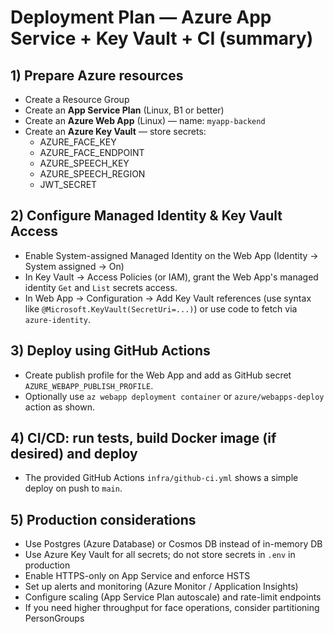 # Deployment Plan — Azure App Service + Key Vault + CI (summary)

## 1) Prepare Azure resources
- Create a Resource Group
- Create an **App Service Plan** (Linux, B1 or better)
- Create an **Azure Web App** (Linux) — name: `myapp-backend`
- Create an **Azure Key Vault** — store secrets:
  - AZURE_FACE_KEY
  - AZURE_FACE_ENDPOINT
  - AZURE_SPEECH_KEY
  - AZURE_SPEECH_REGION
  - JWT_SECRET

## 2) Configure Managed Identity & Key Vault Access
- Enable System-assigned Managed Identity on the Web App (Identity -> System assigned -> On)
- In Key Vault -> Access Policies (or IAM), grant the Web App's managed identity `Get` and `List` secrets access.
- In Web App -> Configuration -> Add Key Vault references (use syntax like `@Microsoft.KeyVault(SecretUri=...)`) or use code to fetch via `azure-identity`.

## 3) Deploy using GitHub Actions
- Create publish profile for the Web App and add as GitHub secret `AZURE_WEBAPP_PUBLISH_PROFILE`.
- Optionally use `az webapp deployment container` or `azure/webapps-deploy` action as shown.

## 4) CI/CD: run tests, build Docker image (if desired) and deploy
- The provided GitHub Actions `infra/github-ci.yml` shows a simple deploy on push to `main`.

## 5) Production considerations
- Use Postgres (Azure Database) or Cosmos DB instead of in-memory DB
- Use Azure Key Vault for all secrets; do not store secrets in `.env` in production
- Enable HTTPS-only on App Service and enforce HSTS
- Set up alerts and monitoring (Azure Monitor / Application Insights)
- Configure scaling (App Service Plan autoscale) and rate-limit endpoints
- If you need higher throughput for face operations, consider partitioning PersonGroups
